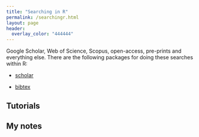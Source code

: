 ```yaml
---
title: "Searching in R"
permalink: /searchingr.html
layout: page 
header:
  overlay_color: "444444"
---
```


Google Scholar, Web of Science, Scopus, open-access, pre-prints and everything else. There are the following packages for doing these searches within R:

- [scholar]()

- [bibtex]()

## Tutorials

## My notes